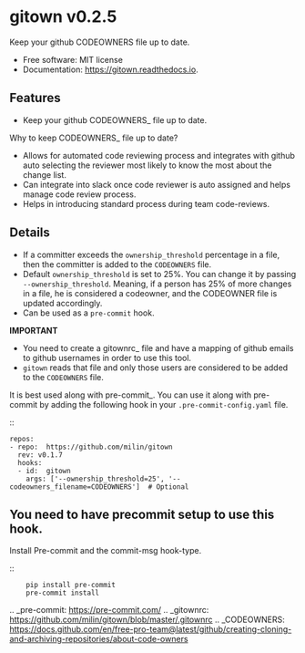 # gitown v0.2.5


Keep your github CODEOWNERS file up to date.


* Free software: MIT license
* Documentation: https://gitown.readthedocs.io.


Features
--------

* Keep your github CODEOWNERS_ file up to date.

Why to keep CODEOWNERS_ file up to date?

- Allows for automated code reviewing process and integrates with github auto selecting the reviewer most likely to know the most about the change list.
- Can integrate into slack once code reviewer is auto assigned and helps manage code review process.
- Helps in introducing standard process during team code-reviews.


Details
-------
* If a committer exceeds the ``ownership_threshold`` percentage in a file, then the committer is added to the ``CODEOWNERS`` file.
* Default ``ownership_threshold`` is set to 25%. You can change it by passing ``--ownership_threshold``. Meaning, if a person has 25% of more changes in a file, he is considered a codeowner, and the CODEOWNER file is updated accordingly.
* Can be used as a ``pre-commit`` hook.

**IMPORTANT**

* You need to create a gitownrc_ file and have a mapping of github emails to github usernames in order to use this tool.
* `gitown` reads that file and only those users are considered to be added to the ``CODEOWNERS`` file.

It is best used along with pre-commit_. You can use it along with pre-commit by adding the following hook in your ``.pre-commit-config.yaml`` file.

::

    repos:
    - repo:  https://github.com/milin/gitown
      rev: v0.1.7
      hooks:
      - id:  gitown
        args: ['--ownership_threshold=25', '--codeowners_filename=CODEOWNERS']  # Optional


You need to have precommit setup to use this hook.
--------------------------------------------------
   Install Pre-commit and the commit-msg hook-type.


   ::

        pip install pre-commit
        pre-commit install


.. _pre-commit: https://pre-commit.com/
.. _gitownrc: https://github.com/milin/gitown/blob/master/.gitownrc
.. _CODEOWNERS: https://docs.github.com/en/free-pro-team@latest/github/creating-cloning-and-archiving-repositories/about-code-owners
